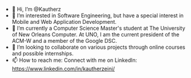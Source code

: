- 👋 Hi, I’m @Kautherz
- 👀 I’m interested in Software Engineering, but have a special interest in Mobile and Web Application Development.
- 🌱 I’m currently a Computer Science Master's student at The University of New Orleans Computer. At UNO, I am the current president of the ACM-W and a member of the Google DSC.
- 💞️ I’m looking to collaborate on various projects through online courses and possible internships.
- 📫 How to reach me: Connect with me on LinkedIn: https://www.linkedin.com/in/kautherzeini/

<!---
Kautherz/Kautherz is a ✨ special ✨ repository because its `README.md` (this file) appears on your GitHub profile.
You can click the Preview link to take a look at your changes.
--->
